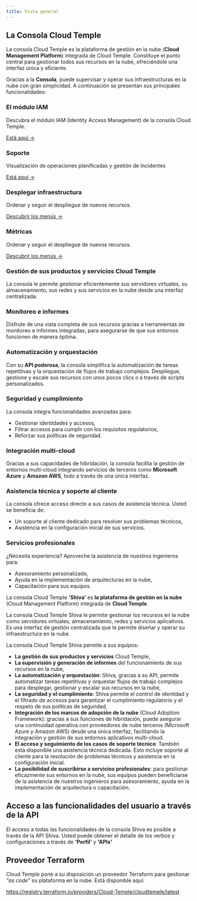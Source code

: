 ```yaml
---
title: Vista general
---
```


## La Consola Cloud Temple

La consola Cloud Temple es la plataforma de gestión en la nube (**Cloud Management Platform**) integrada de Cloud Temple. Constituye el punto central para gestionar todos sus recursos en la nube, ofreciéndole una interfaz única y eficiente.

Gracias a la **Consola**, puede supervisar y operar sus infraestructuras en la nube con gran simplicidad. A continuación se presentan sus principales funcionalidades:

<div class="card-grid">

  <div class="card">
    <h3>El módulo IAM</h3>
    <p>Descubra el módulo IAM (Identity Access Management) de la consola Cloud Temple.</p>
    <a href="console/iam" class="card-link">Está aquí &rarr;</a>
  </div>

  <div class="card">
    <h3>Soporte</h3>
    <p>Visualización de operaciones planificadas y gestión de Incidentes</p>
    <a href="console/status" class="card-link">Está aquí &rarr;</a>
  </div>

  <div class="card">
    <h3>Desplegar infraestructura</h3>
    <p>Ordenar y seguir el despliegue de nuevos recursos.</p>
    <a href="console/orders" class="card-link">Descubrir los menús &rarr;</a>
  </div>

  <div class="card">
    <h3>Métricas</h3>
    <p>Ordenar y seguir el despliegue de nuevos recursos.</p>
    <a href="console/metrics/concepts" class="card-link">Descubrir los menús &rarr;</a>
  </div>

</div>

### Gestión de sus productos y servicios Cloud Temple
La consola le permite gestionar eficientemente sus servidores virtuales, su almacenamiento, sus redes y sus servicios en la nube desde una interfaz centralizada.

### Monitoreo e informes
Disfrute de una vista completa de sus recursos gracias a herramientas de monitoreo e informes integradas, para asegurarse de que sus entornos funcionen de manera óptima.

### Automatización y orquestación
Con su **API poderosa**, la consola simplifica la automatización de tareas repetitivas y la orquestación de flujos de trabajo complejos. Despliegue, gestione y escale sus recursos con unos pocos clics o a través de scripts personalizados.

### Seguridad y cumplimiento
La consola integra funcionalidades avanzadas para:
- Gestionar identidades y accesos,
- Filtrar accesos para cumplir con los requisitos regulatorios,
- Reforzar sus políticas de seguridad.

### Integración multi-cloud
Gracias a sus capacidades de hibridación, la consola facilita la gestión de entornos multi-cloud integrando servicios de terceros como **Microsoft Azure** y **Amazon AWS**, todo a través de una única interfaz.

### Asistencia técnica y soporte al cliente
La consola ofrece acceso directo a sus casos de asistencia técnica. Usted se beneficia de:
- Un soporte al cliente dedicado para resolver sus problemas técnicos,
- Asistencia en la configuración inicial de sus servicios.

### Servicios profesionales
¿Necesita experiencia? Aproveche la asistencia de nuestros ingenieros para:
- Asesoramiento personalizado,
- Ayuda en la implementación de arquitecturas en la nube,
- Capacitación para sus equipos.

La consola Cloud Temple __'Shiva'__ es __la plataforma de gestión en la nube__ (Cloud Management Platform) integrada de __Cloud Temple__.

La consola Cloud Temple Shiva le permite gestionar los recursos en la nube como servidores virtuales, almacenamiento, redes y servicios aplicativos.
Es una interfaz de gestión centralizada que le permite diseñar y operar su infraestructura en la nube.

La consola Cloud Temple Shiva permite a sus equipos:

- __La gestión de sus productos y servicios__ Cloud Temple,
- __La supervisión y generación de informes__ del funcionamiento de sus recursos en la nube,
- __La automatización y orquestación__: Shiva, gracias a su API, permite automatizar tareas repetitivas y orquestar flujos de trabajo complejos para desplegar, gestionar y escalar sus recursos en la nube,
- __La seguridad y el cumplimiento__: Shiva permite el control de identidad y el filtrado de accesos para garantizar el cumplimiento regulatorio y el respeto de sus políticas de seguridad,
- __Integración de los marcos de adopción de la nube__ (Cloud Adoption Framework): gracias a sus funciones de hibridación, puede asegurar una continuidad operativa con proveedores de nube terceros (Microsoft Azure y Amazon AWS) desde una única interfaz, facilitando la integración y gestión de sus entornos aplicativos multi-cloud.
- __El acceso y seguimiento de los casos de soporte técnico__: También está disponible una asistencia técnica dedicada. Esto incluye soporte al cliente para la resolución de problemas técnicos y asistencia en la configuración inicial.
- __La posibilidad de suscribirse a servicios profesionales__: para gestionar eficazmente sus entornos en la nube, sus equipos pueden beneficiarse de la asistencia de nuestros ingenieros para asesoramiento, ayuda en la implementación de arquitectura o capacitación.

## Acceso a las funcionalidades del usuario a través de la API

El acceso a todas las funcionalidades de la consola Shiva es posible a través de la API Shiva.
Usted puede obtener el detalle de los verbos y configuraciones a través de __'Perfil'__ y __'APIs'__

## Proveedor Terraform

Cloud Temple pone a su disposición un proveedor Terraform para gestionar *"as code"* su plataforma en la nube. Está disponible aquí:

https://registry.terraform.io/providers/Cloud-Temple/cloudtemple/latest